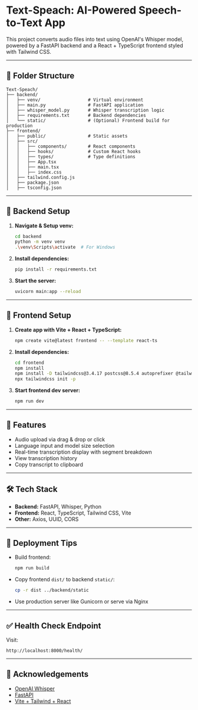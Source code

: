 # Text-Speach: AI-Powered Speech-to-Text App

This project converts audio files into text using OpenAI's Whisper model, powered by a FastAPI backend and a React + TypeScript frontend styled with Tailwind CSS.

---

## 📁 Folder Structure

```
Text-Speach/
├── backend/
│   ├── venv/                  # Virtual environment
│   ├── main.py                # FastAPI application
│   ├── whisper_model.py       # Whisper transcription logic
│   ├── requirements.txt       # Backend dependencies
│   └── static/                # (Optional) Frontend build for production
├── frontend/
│   ├── public/                # Static assets
│   ├── src/
│   │   ├── components/        # React components
│   │   ├── hooks/             # Custom React hooks
│   │   ├── types/             # Type definitions
│   │   ├── App.tsx
│   │   ├── main.tsx
│   │   ├── index.css
│   ├── tailwind.config.js
│   ├── package.json
│   ├── tsconfig.json
```

---

## 🔧 Backend Setup

1. **Navigate & Setup venv:**
   ```bash
   cd backend
   python -m venv venv
   .\venv\Scripts\activate  # For Windows
   ```

2. **Install dependencies:**
   ```bash
   pip install -r requirements.txt
   ```

3. **Start the server:**
   ```bash
   uvicorn main:app --reload
   ```

---

## 🔧 Frontend Setup

1. **Create app with Vite + React + TypeScript:**
   ```bash
   npm create vite@latest frontend -- --template react-ts
   ```

2. **Install dependencies:**
   ```bash
   cd frontend
   npm install
   npm install -D tailwindcss@3.4.17 postcss@8.5.4 autoprefixer @tailwindcss/forms @tailwindcss/typography
   npx tailwindcss init -p
   ```

3. **Start frontend dev server:**
   ```bash
   npm run dev
   ```

---

## 🧠 Features

- Audio upload via drag & drop or click
- Language input and model size selection
- Real-time transcription display with segment breakdown
- View transcription history
- Copy transcript to clipboard

---

## 🛠 Tech Stack

- **Backend:** FastAPI, Whisper, Python
- **Frontend:** React, TypeScript, Tailwind CSS, Vite
- **Other:** Axios, UUID, CORS

---

## 🏁 Deployment Tips

- Build frontend:
  ```bash
  npm run build
  ```

- Copy frontend `dist/` to backend `static/`:
  ```bash
  cp -r dist ../backend/static
  ```

- Use production server like Gunicorn or serve via Nginx

---

## ✅ Health Check Endpoint

Visit:
```
http://localhost:8000/health/
```

---

## 🤝 Acknowledgements

- [OpenAI Whisper](https://github.com/openai/whisper)
- [FastAPI](https://fastapi.tiangolo.com/)
- [Vite + Tailwind + React](https://vitejs.dev/)

